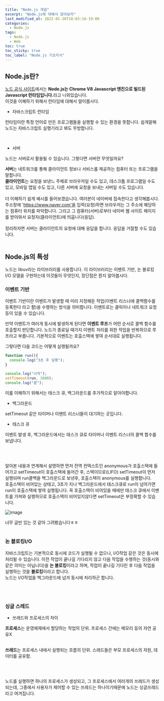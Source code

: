 ```yaml
---
title: "Node.js 개념"
excerpt: "Node.js에 대해서 알아보자"
last_modified_at: 2022-01-26T18:03:16-19:00
categories:
  - Node.js
tags:
  - Node.js
  - Web
toc: true
toc_sticky: true
toc_label: "Node.js 기초지식"
---
```


## Node.js란?
<a href="https://nodejs.org/ko/">노드 공식 사이트</a>에서는 <strong>Node.js는 Chrome V8 Javascript 엔진으로 빌드된 Javascript 런타임입니다.</strong>라고 나와있습니다.<br>
이것을 이해하기 위해서 런타임에 대해서 알이봅시다.<br>


- 자바스크립트 런타임

런타임이란 특정 언어로 만든 프로그램들을 실행할 수 있는 환경을 뜻합니다. 쉽게말해 노드는 자바스크립트 실행기라고 봐도 무방합니다.

<br>

- 서버

노드는 서버로서 활용될 수 있습니다. 그렇다면 서버란 무엇일까요?<br>

<strong>서버</strong>는 네트워크를 통해 클라이언트 정보나 서비스를 제공하는 컴퓨터 또는 프로그램을 말합니다. <br>
<strong>클라이언트</strong>는 요청을 보낸느 주체로 브라우저일 수도 있고, 데스크톱 프로그램일 수도 있고, 모바일 앱일 수도 있고, 다른 서버에 요청을 보내는 서버일 수도 있습니다.<br>
<br>
더 이해하기 쉽게 예시를 들어보겠습니다. 여러분이 네이버에 접속한다고 생각해봅시다. 주소창에 'https://www.naver.com'을 입력(요청)하면 브라우저는 그 주소에 해당하는 컴퓨터 위치를 파악합니다. 그리고 그 컴퓨터(서버)로부터 네이버 웹 사이트 페이지를 받아와서 요청자(클라이언트)에 띄웁니다(응답). <br>
<br>
정리하자면 서버는 클라이언트의 요청에 대해 응답을 합니다. 응답을 거절할 수도 있습니다.<br><br>


## Node.js의 특성
노드는 libuv라는 라이브러리를 사용합니다. 이 라이브러리는 이벤트 기반, 논 블로킹 I/O 모델을 구현하는데 이것들이 무엇인지, 장단점은 뭔지 알아봅시다.
<br>

### 이벤트 기반

이벤트 기반이란 이벤트가 발생할 때 미리 지정해둔 작업(이벤트 리스너에 콜백함수를 등록한다 라고 함)을 수행하는 방식을 의미합니다. 이벤트로는 클릭이나 네트워크 요청등이 있을 수 있습니다.
<br>

만약 이벤트가 여러개 동시에 발생하게 된다면 <strong>이벤트 루프</strong>가 어떤 순서로 콜백 함수를 호출할지 판단합니다. 노드가 종료딜 때가지 이벤트 처리를 위한 작업을 반복하므로 루프라고 부릅니다. 기본적으로 이벤트는 호출스택에 쌓여 순서대로 실행됩니다.
<br>

그렇다면 다음 코드는 어떻게 실행될까요?

```javascript
function run(){
  console.log("3초 후 실행");
}

console.log("시작");
setTimeout(run, 3000);
console.log("끝");
```

이를 이해하기 위해서는 태스크 큐, 백그라운드를 추가적으로 알아야합니다.<br>

- 백그라운드

setTimeout 같은 타이머나 이벤트 리스너들이 대기하는 곳입니다.
<br>

- 태스크 큐

이벤트 발생 후, 백그라운드에서는 태스크 큐로 타이머나 이벤트 리스너의 콜백 함수를 보냅니다. 

<br>
<br>

알아본 내용과 연계해서 설명하면 먼저 전역 컨텍스트인 anonymous가 호출스택에 들어가고 setTimeout이 호출스택에 들어간 후, 스택이므로(LIFO) setTimeout이 먼저 실행되며 run콜백을 백그라운드로 보낸후, 호출스택이 anonymous를 실행합니다.<br>
호출스택이 비어있는 상태고, 3초가 지나 백그라운드에서 태스크큐로 run이 넘어가면 run이 호출스택에 쌓여 실행됩니다. 꼭 호출스택이 비어있을 때에만 태스크 큐에서 이벤트를 가져와 실행하므로 호출스택이 비어있지않다면 setTimeout은 부정확할 수 있습니다.

![image](https://user-images.githubusercontent.com/72953874/151154312-33f79537-a5a0-4f6f-a9a5-84955a2c6f0e.png)

너무 글만 있는 것 같아 그려봤습니다ㅎㅎ
<br>
<br>

### 논 블로킹I/O

자바스크립트는 기본적으로 동시에 코드가 실행될 수 없으나, I/O작업 같은 것은 동시에 처리될 수 있습니다. 이전 작업이 끝나길 기다리지 않고 다음 작업을 수행하는 것(동시와 같은 의미는 아닙니다)을 <strong>논 블로킹</strong>이라고 하며, 작업이 끝나길 기다린 후 다음 작업을 실행하는 것을 <strong>블로킹</strong>이라고 합니다.<br>
노드는 I/O작업을 백그라운드에 넘겨 동시에 처리하곤 합니다.

<br><br>

### 싱글 스레드

- 쓰레드와 프로세스의 차이

<strong>프로세스</strong>는 운영체제에서 할당하는 작업의 단위. 프로세스 간에는 메모리 등의 자연 공유X

<br>
<strong>쓰레드</strong>는 프로세스 내에서 실행되는 흐름의 단위. 스레드들은 부모 프로세스의 자원, 데이터를 공유함.

<br><br>

노드를 실행하면 하나의 프로세스가 생성되고, 그 프로세스에서 여러개의 쓰레드가 생성되는데, 그중에서 사용자가 제어할 수 있는 쓰레드는 하나이기때문에 노드는 싱글쓰레드라고 여겨집니다.